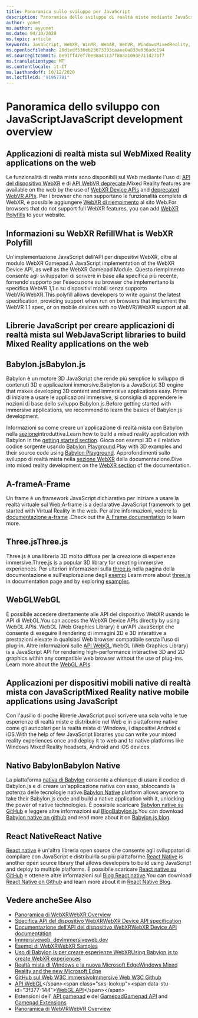 ```yaml
---
title: Panoramica sullo sviluppo per JavaScript
description: Panoramica dello sviluppo di realtà miste mediante JavaScript per auricolari Web, per dispositivi mobili e Windows immersivi.
author: yonet
ms.author: ayyonet
ms.date: 04/10/2020
ms.topic: article
keywords: JavaScript, WebXR, WinMR, WebAR, WebVR, WindowsMixedReality, HoloLens, realtà mista di Windows, Web VR, Web XR, Web Mr, Web AR, 360, 360 video, 360 video, 360 Photo, 360 photos, 360 contenuto, immersive Web, immersive-Web, IW, immersiveweb
ms.openlocfilehash: 26d1edf536eb23673393caaee0a833e036adc194
ms.sourcegitcommit: 8e91ff47ef70e80a41137f80aa1093e711d27bf7
ms.translationtype: MT
ms.contentlocale: it-IT
ms.lasthandoff: 10/12/2020
ms.locfileid: "91957781"
---
```

# <a name="javascript-development-overview"></a><span data-ttu-id="3f377-104">Panoramica dello sviluppo con JavaScript</span><span class="sxs-lookup"><span data-stu-id="3f377-104">JavaScript development overview</span></span>

## <a name="mixed-reality-applications-on-the-web"></a><span data-ttu-id="3f377-105">Applicazioni di realtà mista sul Web</span><span class="sxs-lookup"><span data-stu-id="3f377-105">Mixed Reality applications on the web</span></span>

<span data-ttu-id="3f377-106">Le funzionalità di realtà mista sono disponibili sul Web mediante l'uso di [API del dispositivo WebXR](https://developer.mozilla.org/en-US/docs/Web/API/WebXR_Device_API) e di [API WebVR deprecate](webxr-overview.md).</span><span class="sxs-lookup"><span data-stu-id="3f377-106">Mixed Reality features are available on the web by the use of [WebXR Device APIs](https://developer.mozilla.org/en-US/docs/Web/API/WebXR_Device_API) and [deprecated WebVR APIs](webxr-overview.md).</span></span> <span data-ttu-id="3f377-107">Per i browser che non supportano le funzionalità complete di WebXR, è possibile aggiungere [WebXR di riempimento](https://github.com/immersive-web/webxr-polyfill) al sito Web.</span><span class="sxs-lookup"><span data-stu-id="3f377-107">For browsers that do not support full WebXR features, you can add [WebXR Polyfills](https://github.com/immersive-web/webxr-polyfill) to your website.</span></span>

## <a name="what-is-webxr-polyfill"></a><span data-ttu-id="3f377-108">Informazioni su WebXR Refill</span><span class="sxs-lookup"><span data-stu-id="3f377-108">What is WebXR Polyfill</span></span>

<span data-ttu-id="3f377-109">Un'implementazione JavaScript dell'API per dispositivi WebXR, oltre al modulo WebXR Gamepad.</span><span class="sxs-lookup"><span data-stu-id="3f377-109">A JavaScript implementation of the WebXR Device API, as well as the WebXR Gamepad Module.</span></span> <span data-ttu-id="3f377-110">Questo riempimento consente agli sviluppatori di scrivere in base alla specifica più recente, fornendo supporto per l'esecuzione su browser che implementano la specifica WebVR 1,1 o su dispositivi mobili senza supporto WebVR/WebXR.</span><span class="sxs-lookup"><span data-stu-id="3f377-110">This polyfill allows developers to write against the latest specification, providing support when run on browsers that implement the WebVR 1.1 spec, or on mobile devices with no WebVR/WebXR support at all.</span></span>

## <a name="javascript-libraries-to-build-mixed-reality-applications-on-the-web"></a><span data-ttu-id="3f377-111">Librerie JavaScript per creare applicazioni di realtà mista sul Web</span><span class="sxs-lookup"><span data-stu-id="3f377-111">JavaScript libraries to build Mixed Reality applications on the web</span></span>

## <a name="babylonjs"></a><span data-ttu-id="3f377-112">Babylon.js</span><span class="sxs-lookup"><span data-stu-id="3f377-112">Babylon.js</span></span>

<span data-ttu-id="3f377-113">Babylon è un motore 3D JavaScript che rende più semplice lo sviluppo di contenuti 3D e applicazioni immersive.</span><span class="sxs-lookup"><span data-stu-id="3f377-113">Babylon is a JavaScript 3D engine that makes developing 3D content and immersive applications easy.</span></span> <span data-ttu-id="3f377-114">Prima di iniziare a usare le applicazioni immersive, si consiglia di apprendere le nozioni di base dello sviluppo Babylon.js.</span><span class="sxs-lookup"><span data-stu-id="3f377-114">Before getting started with immersive applications, we recommend to learn the basics of Babylon.js development.</span></span>

<span data-ttu-id="3f377-115">Informazioni su come creare un'applicazione di realtà mista con Babylon nella [sezione](https://doc.babylonjs.com/)introduttiva.</span><span class="sxs-lookup"><span data-stu-id="3f377-115">Learn how to build a mixed reality application with Babylon in the [getting started section](https://doc.babylonjs.com/).</span></span> <span data-ttu-id="3f377-116">Gioca con esempi 3D e il relativo codice sorgente usando [Babylon Playground](https://doc.babylonjs.com/examples/).</span><span class="sxs-lookup"><span data-stu-id="3f377-116">Play with 3D examples and their source code using [Babylon Playground](https://doc.babylonjs.com/examples/).</span></span> <span data-ttu-id="3f377-117">Approfondimenti sullo sviluppo di realtà mista nella [sezione WebXR](https://doc.babylonjs.com/how_to/introduction_to_webxr) della documentazione.</span><span class="sxs-lookup"><span data-stu-id="3f377-117">Dive into mixed reality development on the [WebXR section](https://doc.babylonjs.com/how_to/introduction_to_webxr) of the documentation.</span></span> 

## <a name="a-frame"></a><span data-ttu-id="3f377-118">A-frame</span><span class="sxs-lookup"><span data-stu-id="3f377-118">A-Frame</span></span>

<span data-ttu-id="3f377-119">Un frame è un framework JavaScript dichiarativo per iniziare a usare la realtà virtuale sul Web.</span><span class="sxs-lookup"><span data-stu-id="3f377-119">A-frame is a declarative JavaScript framework to get started with Virtual Reality in the web.</span></span> <span data-ttu-id="3f377-120">Per altre informazioni, vedere la [documentazione a-frame](https://aframe.io/) .</span><span class="sxs-lookup"><span data-stu-id="3f377-120">Check out the [A-Frame documentation](https://aframe.io/) to learn more.</span></span>

## <a name="threejs"></a><span data-ttu-id="3f377-121">Three.js</span><span class="sxs-lookup"><span data-stu-id="3f377-121">Three.js</span></span>

<span data-ttu-id="3f377-122">Three.js è una libreria 3D molto diffusa per la creazione di esperienze immersive.</span><span class="sxs-lookup"><span data-stu-id="3f377-122">Three.js is a popular 3D library for creating immersive experiences.</span></span> <span data-ttu-id="3f377-123">Per ulteriori informazioni sulla [three.js](https://threejs.org/docs/index.html#manual/en/introduction/Creating-a-scene) nella pagina della documentazione e sull'esplorazione degli [esempi](https://threejs.org/examples/#webgl_animation_cloth).</span><span class="sxs-lookup"><span data-stu-id="3f377-123">Learn more about [three.js](https://threejs.org/docs/index.html#manual/en/introduction/Creating-a-scene) in documentation page and by exploring [examples](https://threejs.org/examples/#webgl_animation_cloth).</span></span>

## <a name="webgl"></a><span data-ttu-id="3f377-124">WebGL</span><span class="sxs-lookup"><span data-stu-id="3f377-124">WebGL</span></span>

<span data-ttu-id="3f377-125">È possibile accedere direttamente alle API del dispositivo WebXR usando le API di WebGL.</span><span class="sxs-lookup"><span data-stu-id="3f377-125">You can access the WebXR Device APIs directly by using WebGL APIs.</span></span> <span data-ttu-id="3f377-126">WebGL (Web Graphics Library) è un'API JavaScript che consente di eseguire il rendering di immagini 2D e 3D interattive a prestazioni elevate in qualsiasi Web browser compatibile senza l'uso di plug-in. Altre informazioni sulle [API WebGL](https://developer.mozilla.org/en-US/docs/Web/API/WebGL_API).</span><span class="sxs-lookup"><span data-stu-id="3f377-126">WebGL (Web Graphics Library) is a JavaScript API for rendering high-performance interactive 3D and 2D graphics within any compatible web browser without the use of plug-ins. Learn more about the [WebGL APIs](https://developer.mozilla.org/en-US/docs/Web/API/WebGL_API).</span></span>

## <a name="mixed-reality-native-mobile-applications-using-javascript"></a><span data-ttu-id="3f377-127">Applicazioni per dispositivi mobili native di realtà mista con JavaScript</span><span class="sxs-lookup"><span data-stu-id="3f377-127">Mixed Reality native mobile applications using JavaScript</span></span>

<span data-ttu-id="3f377-128">Con l'ausilio di poche librerie JavaScript puoi scrivere una sola volta le tue esperienze di realtà miste e distribuirle nel Web e in piattaforme native come gli auricolari per la realtà mista di Windows, i dispositivi Android e iOS.</span><span class="sxs-lookup"><span data-stu-id="3f377-128">With the help of few JavaScript libraries you can write your mixed reality experiences once and deploy it to web and to native platforms like Windows Mixed Reality headsets, Android and iOS devices.</span></span>

## <a name="babylon-native"></a><span data-ttu-id="3f377-129">Nativo Babylon</span><span class="sxs-lookup"><span data-stu-id="3f377-129">Babylon Native</span></span>

<span data-ttu-id="3f377-130">La piattaforma [nativa di Babylon](https://www.babylonjs.com/native/) consente a chiunque di usare il codice di Babylon.js e di creare un'applicazione nativa con esso, sbloccando la potenza delle tecnologie native.</span><span class="sxs-lookup"><span data-stu-id="3f377-130">[Babylon Native](https://www.babylonjs.com/native/) platform allows anyone to take their Babylon.js code and build a native application with it, unlocking the power of native technologies.</span></span> <span data-ttu-id="3f377-131">È possibile scaricare [Babylon native su GitHub](https://github.com/BabylonJS/BabylonNative) e leggere altre informazioni sul [ BlogBabylon.js](https://medium.com/@babylonjs/babylon-native-821f1694fffc).</span><span class="sxs-lookup"><span data-stu-id="3f377-131">You can download [Babylon native on github](https://github.com/BabylonJS/BabylonNative) and read more about it on [Babylon.js blog](https://medium.com/@babylonjs/babylon-native-821f1694fffc).</span></span>

## <a name="react-native"></a><span data-ttu-id="3f377-132">React Native</span><span class="sxs-lookup"><span data-stu-id="3f377-132">React Native</span></span>

<span data-ttu-id="3f377-133">[React native](https://reactnative.dev/) è un'altra libreria open source che consente agli sviluppatori di compilare con JavaScript e distribuirla su più piattaforme.</span><span class="sxs-lookup"><span data-stu-id="3f377-133">[React Native](https://reactnative.dev/) is another open source library that allows developers to build using JavaScript and deploy to multiple platforms.</span></span> <span data-ttu-id="3f377-134">È possibile scaricare [React native su GitHub](https://github.com/facebook/react-native) e ottenere altre informazioni sul [Blog React native](https://reactnative.dev/blog/).</span><span class="sxs-lookup"><span data-stu-id="3f377-134">You can download [React Native on Github](https://github.com/facebook/react-native) and learn more about it in [React Native Blog](https://reactnative.dev/blog/).</span></span>

## <a name="see-also"></a><span data-ttu-id="3f377-135">Vedere anche</span><span class="sxs-lookup"><span data-stu-id="3f377-135">See Also</span></span>

* [<span data-ttu-id="3f377-136">Panoramica di WebXR</span><span class="sxs-lookup"><span data-stu-id="3f377-136">WebXR Overview</span></span>](webxr-overview.md)
* [<span data-ttu-id="3f377-137">Specifica API del dispositivo WebXR</span><span class="sxs-lookup"><span data-stu-id="3f377-137">WebXR Device API specification</span></span>](https://immersive-web.github.io/webxr/)
* [<span data-ttu-id="3f377-138">Documentazione dell'API del dispositivo WebXR</span><span class="sxs-lookup"><span data-stu-id="3f377-138">WebXR Device API documentation</span></span>](https://developer.mozilla.org/en-US/docs/Web/API/WebXR_Device_API)
* [<span data-ttu-id="3f377-139">Immersiveweb. dev</span><span class="sxs-lookup"><span data-stu-id="3f377-139">Immersiveweb.dev</span></span>](https://immersiveweb.dev/)
* [<span data-ttu-id="3f377-140">Esempi di WebXR</span><span class="sxs-lookup"><span data-stu-id="3f377-140">WebXR Samples</span></span>](https://immersive-web.github.io/webxr-samples/)
* [<span data-ttu-id="3f377-141">Uso di Babylon.js per creare esperienze WebXR</span><span class="sxs-lookup"><span data-stu-id="3f377-141">Using Babylon.js to create WebXR experiences</span></span>](https://doc.babylonjs.com/how_to/introduction_to_webxr)
* [<span data-ttu-id="3f377-142">Realtà mista di Windows e la nuova Microsoft Edge</span><span class="sxs-lookup"><span data-stu-id="3f377-142">Windows Mixed Reality and the new Microsoft Edge</span></span>](https://docs.microsoft.com/windows/mixed-reality/new-microsoft-edge#introducing-the-new-microsoft-edge)
* [<span data-ttu-id="3f377-143">GitHub sul Web W3C immersivo</span><span class="sxs-lookup"><span data-stu-id="3f377-143">Immersive Web W3C Github</span></span>](https://github.com/immersive-web)
* <span data-ttu-id="3f377-144">[API WebGL](https://msdn.microsoft.com/library/bg182648(v=vs.85).aspx)</span><span class="sxs-lookup"><span data-stu-id="3f377-144">[WebGL API](https://msdn.microsoft.com/library/bg182648(v=vs.85).aspx)</span></span>
* <span data-ttu-id="3f377-145">Estensioni dell' [API gamepad](https://msdn.microsoft.com/library/dn743630(v=vs.85).aspx) e del [Gamepad](https://w3c.github.io/gamepad/extensions.html)</span><span class="sxs-lookup"><span data-stu-id="3f377-145">[Gamepad API](https://msdn.microsoft.com/library/dn743630(v=vs.85).aspx) and [Gamepad Extensions](https://w3c.github.io/gamepad/extensions.html)</span></span>
* [<span data-ttu-id="3f377-146">Panoramica di WebVR</span><span class="sxs-lookup"><span data-stu-id="3f377-146">WebVR Overview</span></span>](webvr-overview.md)
